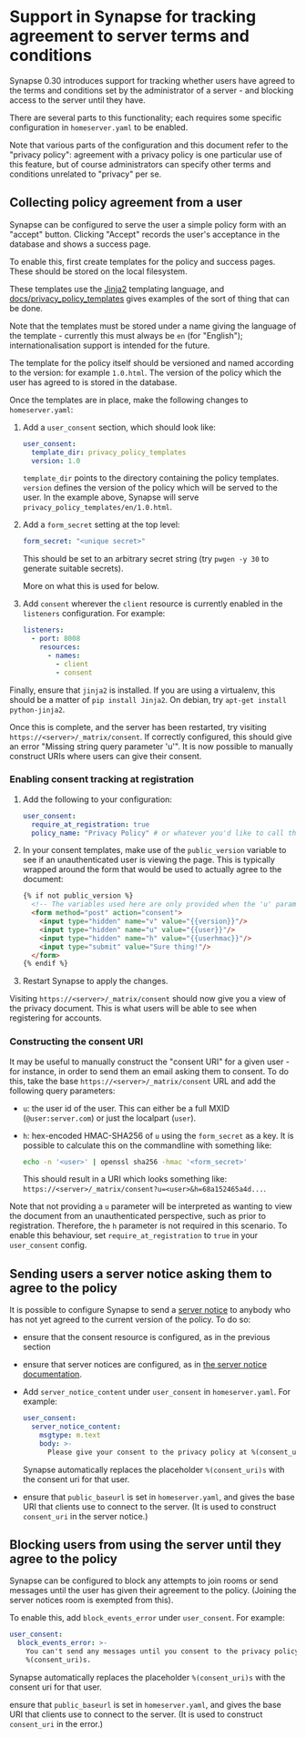 Support in Synapse for tracking agreement to server terms and conditions
========================================================================

Synapse 0.30 introduces support for tracking whether users have agreed to the
terms and conditions set by the administrator of a server - and blocking access
to the server until they have.

There are several parts to this functionality; each requires some specific
configuration in `homeserver.yaml` to be enabled.

Note that various parts of the configuration and this document refer to the
"privacy policy": agreement with a privacy policy is one particular use of this
feature, but of course administrators can specify other terms and conditions
unrelated to "privacy" per se.

Collecting policy agreement from a user
---------------------------------------

Synapse can be configured to serve the user a simple policy form with an
"accept" button. Clicking "Accept" records the user's acceptance in the
database and shows a success page.

To enable this, first create templates for the policy and success pages.
These should be stored on the local filesystem.

These templates use the [Jinja2](http://jinja.pocoo.org) templating language,
and [docs/privacy_policy_templates](https://github.com/matrix-org/synapse/tree/develop/docs/privacy_policy_templates/)
gives examples of the sort of thing that can be done.

Note that the templates must be stored under a name giving the language of the
template - currently this must always be `en` (for "English");
internationalisation support is intended for the future.

The template for the policy itself should be versioned and named according to
the version: for example `1.0.html`. The version of the policy which the user
has agreed to is stored in the database.

Once the templates are in place, make the following changes to `homeserver.yaml`:

 1. Add a `user_consent` section, which should look like:

    ```yaml
    user_consent:
      template_dir: privacy_policy_templates
      version: 1.0
    ```

    `template_dir` points to the directory containing the policy
    templates. `version` defines the version of the policy which will be served
    to the user. In the example above, Synapse will serve
    `privacy_policy_templates/en/1.0.html`.


 2. Add a `form_secret` setting at the top level:


    ```yaml
    form_secret: "<unique secret>"
    ```

    This should be set to an arbitrary secret string (try `pwgen -y 30` to
    generate suitable secrets).

    More on what this is used for below.

 3. Add `consent` wherever the `client` resource is currently enabled in the
    `listeners` configuration. For example:

    ```yaml
    listeners:
      - port: 8008
        resources:
          - names:
            - client
            - consent
    ```


Finally, ensure that `jinja2` is installed. If you are using a virtualenv, this
should be a matter of `pip install Jinja2`. On debian, try `apt-get install
python-jinja2`.

Once this is complete, and the server has been restarted, try visiting
`https://<server>/_matrix/consent`. If correctly configured, this should give
an error "Missing string query parameter 'u'". It is now possible to manually
construct URIs where users can give their consent.

### Enabling consent tracking at registration

1. Add the following to your configuration:

   ```yaml
   user_consent:
     require_at_registration: true
     policy_name: "Privacy Policy" # or whatever you'd like to call the policy
   ```

2. In your consent templates, make use of the `public_version` variable to
   see if an unauthenticated user is viewing the page. This is typically
   wrapped around the form that would be used to actually agree to the document:

   ```html
   {% if not public_version %}
     <!-- The variables used here are only provided when the 'u' param is given to the homeserver -->
     <form method="post" action="consent">
       <input type="hidden" name="v" value="{{version}}"/>
       <input type="hidden" name="u" value="{{user}}"/>
       <input type="hidden" name="h" value="{{userhmac}}"/>
       <input type="submit" value="Sure thing!"/>
     </form>
   {% endif %}
   ```

3. Restart Synapse to apply the changes.

Visiting `https://<server>/_matrix/consent` should now give you a view of the privacy
document. This is what users will be able to see when registering for accounts.

### Constructing the consent URI

It may be useful to manually construct the "consent URI" for a given user - for
instance, in order to send them an email asking them to consent. To do this,
take the base `https://<server>/_matrix/consent` URL and add the following
query parameters:

 * `u`: the user id of the user. This can either be a full MXID
   (`@user:server.com`) or just the localpart (`user`).

 * `h`: hex-encoded HMAC-SHA256 of `u` using the `form_secret` as a key. It is
   possible to calculate this on the commandline with something like:

   ```bash
   echo -n '<user>' | openssl sha256 -hmac '<form_secret>'
   ```

   This should result in a URI which looks something like:
   `https://<server>/_matrix/consent?u=<user>&h=68a152465a4d...`.


Note that not providing a `u` parameter will be interpreted as wanting to view
the document from an unauthenticated perspective, such as prior to registration.
Therefore, the `h` parameter is not required in this scenario. To enable this
behaviour, set `require_at_registration` to `true` in your `user_consent` config.


Sending users a server notice asking them to agree to the policy
----------------------------------------------------------------

It is possible to configure Synapse to send a [server
notice](server_notices.md) to anybody who has not yet agreed to the current
version of the policy. To do so:

 * ensure that the consent resource is configured, as in the previous section

 * ensure that server notices are configured, as in [the server notice documentation](server_notices.md).

 * Add `server_notice_content` under `user_consent` in `homeserver.yaml`. For
   example:

   ```yaml
   user_consent:
     server_notice_content:
       msgtype: m.text
       body: >-
         Please give your consent to the privacy policy at %(consent_uri)s.
   ```

   Synapse automatically replaces the placeholder `%(consent_uri)s` with the
   consent uri for that user.

 * ensure that `public_baseurl` is set in `homeserver.yaml`, and gives the base
   URI that clients use to connect to the server. (It is used to construct
   `consent_uri` in the server notice.)


Blocking users from using the server until they agree to the policy
-------------------------------------------------------------------

Synapse can be configured to block any attempts to join rooms or send messages
until the user has given their agreement to the policy. (Joining the server
notices room is exempted from this).

To enable this, add `block_events_error` under `user_consent`. For example:

```yaml
user_consent:
  block_events_error: >-
    You can't send any messages until you consent to the privacy policy at
    %(consent_uri)s.
```

Synapse automatically replaces the placeholder `%(consent_uri)s` with the
consent uri for that user.

ensure that `public_baseurl` is set in `homeserver.yaml`, and gives the base
URI that clients use to connect to the server. (It is used to construct
`consent_uri` in the error.)
